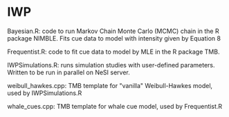 # IWP

Bayesian.R: code to run Markov Chain Monte Carlo (MCMC) chain in the R package NIMBLE. Fits cue data to model with intensity given by Equation 8

Frequentist.R: code to fit cue data to model by MLE in the R package TMB. 

IWPSimulations.R: runs simulation studies with user-defined parameters. Written to be run in parallel on NeSI server. 

weibull_hawkes.cpp: TMB template for "vanilla" Weibull-Hawkes model, used by IWPSimulations.R

whale_cues.cpp: TMB template for whale cue model, used by Frequentist.R